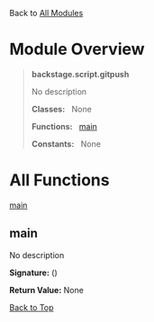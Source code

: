 Back to [All Modules](https://github.com/pyrustic/backstage/blob/master/docs/modules/README.md#readme)

# Module Overview

> **backstage.script.gitpush**
> 
> No description
>
> **Classes:** &nbsp; None
>
> **Functions:** &nbsp; [main](#main)
>
> **Constants:** &nbsp; None

# All Functions
[main](#main)

## main
No description



**Signature:** ()



**Return Value:** None

[Back to Top](#module-overview)



